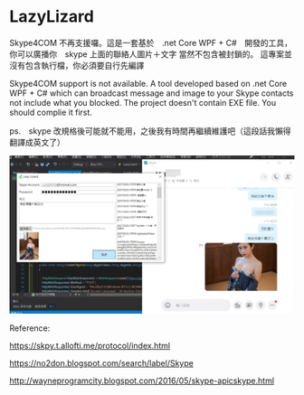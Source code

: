 # LazyLizard

Skype4COM 不再支援囉。這是一套基於　.net Core WPF + C#　開發的工具，你可以廣播你　skype 上面的聯絡人圖片＋文字
當然不包含被封鎖的。
這專案並沒有包含執行檔，你必須要自行先編譯

Skype4COM support is not available.
A tool developed based on .net Core WPF + C#
which can broadcast message and image to your Skype contacts not include what you blocked.
The project doesn't contain EXE file. You should complie it first.

ps.　skype 改規格後可能就不能用，之後我有時間再繼續維護吧（這段話我懶得翻譯成英文了）

![alt SampleResult](https://github.com/donma/codenote/blob/master/blogimages/snapskype.jpg?raw=true)

Reference:

https://skpy.t.allofti.me/protocol/index.html

https://no2don.blogspot.com/search/label/Skype

http://wayneprogramcity.blogspot.com/2016/05/skype-apicskype.html




